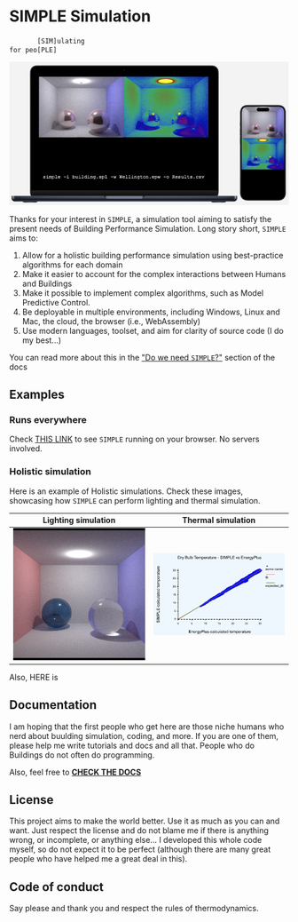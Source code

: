 # SIMPLE Simulation

```
       [SIM]ulating
for peo[PLE]
```

![Run Everywhere](/public/img/run_everywhere.png)

Thanks for your interest in `SIMPLE`, a simulation tool aiming to
satisfy the present needs of Building Performance Simulation. Long story short,
`SIMPLE` aims to:

1. Allow for a holistic building performance simulation using best-practice
algorithms for each domain
2. Make it easier to account for the complex interactions between Humans
and Buildings
3. Make it possible to implement complex algorithms, such as Model Predictive Control.
4. Be deployable in multiple environments, including Windows, Linux and Mac, the cloud, the browser (i.e., WebAssembly)
5. Use modern languages, toolset, and aim for clarity of source code (I do my best...)

You can read more about this in the
["Do we need `SIMPLE`?"](https://germolinal.github.io/simple_docs/ioreference/book/what_is_simple.html)  section of the docs


## Examples

### Runs everywhere

Check [THIS LINK](https://buildingsforpeople.org/simple_demo/) to see `SIMPLE` running on your browser. No servers involved.

### Holistic simulation

Here is an example of Holistic simulations. Check these images, showcasing how 
`SIMPLE` can perform lighting and thermal simulation.

| Lighting simulation | Thermal simulation |
|-|-|
| ![Cornell](/public/img/cornell_glass.png) | ![SIMPLE vs Energy Plus](/public/img//SIMPLEvsEPlus.png)|


Also, HERE is


## Documentation

I am hoping that the first people who get here are those niche humans who
nerd about buulding simulation, coding, and more. If you are 
one of them, please help me write tutorials and docs and all that. People who do 
Buildings do not often do programming.


Also, feel free to  [**CHECK THE DOCS**](https://germolinal.github.io/simple_docs/)


## License

This project aims to make the world better. Use it as much as you can and want. 
Just respect the license and do not blame me if there is anything wrong, or
incomplete, or anything else... I developed this whole code myself, so do not 
expect it to be perfect (although there are many great people who have helped
me a great deal in this).

## Code of conduct

Say please and thank you and respect the rules of thermodynamics.